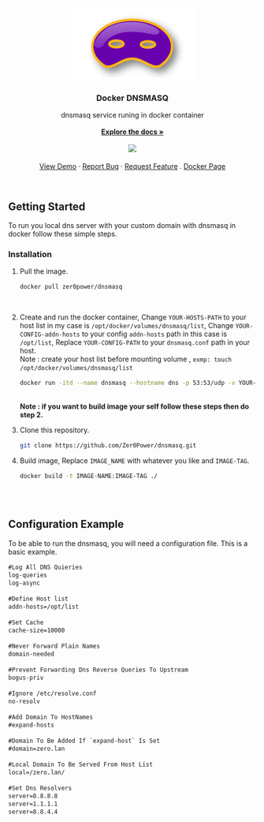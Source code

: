 <!-- PROJECT LOGO -->
<br />
<div align="center">
  <a href="https://github.com/Zer0Power/dnsmasq">
    <img src="images/dnsmasq.png" alt="Logo" width="250" height="150">
  </a>

  <h3 align="center">Docker DNSMASQ</h3>

  <p align="center">
    dnsmasq service runing in  docker container
    <br />
    <br />
    <a href="https://github.com/Zer0Power/dnsmasq"><strong>Explore the docs »</strong></a>
    <br />
    <br />
        <img src="https://img.shields.io/docker/pulls/zer0power/dnsmasq.svg?style=flat-square&logo=docker&cacheSeconds=3600" width="130"> 
    <br />
    <br />
    <a href="https://github.com/Zer0Power/dnsmasq">View Demo</a>
    ·
    <a href="https://github.com/Zer0Power/dnsmasq/issues">Report Bug</a>
    ·
    <a href="https://github.com/Zer0Power/dnsmasq/issues">Request Feature</a>
    .
    <a href="https://hub.docker.com/r/zer0power/dnsmasq">Docker Page</a>
    </p>
</div>

<br />

<!-- GETTING STARTED -->
## Getting Started

To run you local dns server with your custom domain with dnsmasq in docker follow these simple steps.


### Installation

1. Pull the image.
   ```sh
   docker pull zer0power/dnsmasq
   ```
   <br />
2. Create and run the docker container, Change `YOUR-HOSTS-PATH` to your host list in my case is `/opt/docker/volumes/dnsmasq/list`, Change `YOUR-CONFIG-addn-hosts` to your config `addn-hosts` path in this case is `/opt/list`, Replace `YOUR-CONFIG-PATH` to your `dnsmasq.conf` path in your host.<br />
Note : create your host list before mounting volume , `exmp: touch /opt/docker/volumes/dnsmasq/list`
   ```sh
   docker run -itd --name dnsmasq --hostname dns -p 53:53/udp -v YOUR-HOSTS-PATH:YOUR-CONFIG-addn-hosts -v YOUR-CONFIG-PATH:/etc/dnsmasq.conf zer0power/dnsmasq
   ```
   <br />
   <b>Note : if you want to build image your self follow these steps then do step 2.</b>
   
3. Clone this repository.
   ```sh
   git clone https://github.com/Zer0Power/dnsmasq.git
   ```
4. Build image, Replace `IMAGE_NAME` with whatever you like and `IMAGE-TAG`.
   ```sh
   docker build -t IMAGE-NAME:IMAGE-TAG ./
   ```
   <br />
   <br />
   
## Configuration Example

To be able to run the dnsmasq, you will need a configuration file. This is a basic example.

```
#Log All DNS Quieries 
log-queries
log-async

#Define Host list
addn-hosts=/opt/list

#Set Cache
cache-size=10000

#Never Forward Plain Names
domain-needed 

#Prevent Forwarding Dns Reverse Queries To Upstream
bogus-priv

#Ignore /etc/resolve.conf
no-resolv

#Add Domain To HostNames
#expand-hosts

#Domain To Be Added If `expand-host` Is Set
#domain=zero.lan

#Local Domain To Be Served From Host List 
local=/zero.lan/

#Set Dns Resolvers 
server=8.8.8.8
server=1.1.1.1
server=8.8.4.4
```


   
